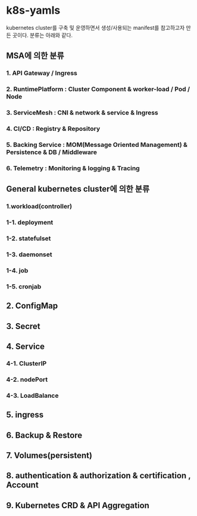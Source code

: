 # k8s-yamls

kubernetes cluster를 구축 및 운영하면서 생성/사용되는 manifest를 참고하고자 만든 곳이다.
분류는 아래와 같다.


## MSA에 의한 분류
### 1. API Gateway / Ingress 
### 2. RuntimePlatform : Cluster Component & worker-load / Pod / Node
### 3. ServiceMesh : CNI & network & service & Ingress
### 4. CI/CD : Registry & Repository
### 5. Backing Service : MOM(Message Oriented Management) & Persistence & DB / Middleware
### 6. Telemetry : Monitoring & logging & Tracing


## General kubernetes cluster에 의한 분류
### 1.workload(controller)
### 1-1. deployment
### 1-2. statefulset 
### 1-3. daemonset
### 1-4. job
### 1-5. cronjab

## 2. ConfigMap

## 3. Secret

## 4. Service
### 4-1. ClusterIP
### 4-2. nodePort
### 4-3. LoadBalance

## 5. ingress

## 6. Backup & Restore

## 7. Volumes(persistent)

## 8. authentication & authorization & certification , Account

## 9. Kubernetes CRD & API Aggregation

